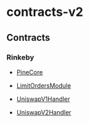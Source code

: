 # contracts-v2

## Contracts

### Rinkeby

- [PineCore](https://rinkeby.etherscan.io/address/0xb6548416b3db631e5351fa8ab227f85608050fdb#code)

- [LimitOrdersModule](https://rinkeby.etherscan.io/address/0xef6c6b0bce4d2060efab0d16736c6ce7473deddc#code)

- [UniswapV1Handler](https://rinkeby.etherscan.io/address/0x9d8453c495ac68cf717179d5ad9235f5eebf387d#code)

- [UniswapV2Handler](https://rinkeby.etherscan.io/address/0xbf95dd8dfbccdba150b4bc3d227a80c53acd3e0f#code)
